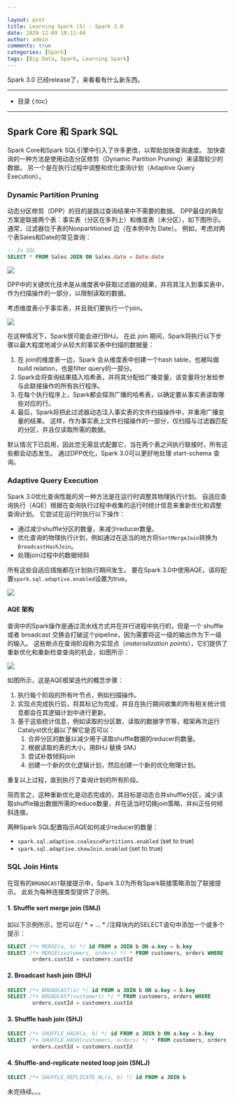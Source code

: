 ```yaml
---

layout: post
title: Learning Spark (5) - Spark 3.0
date: 2020-12-09 18:11:04
author: admin
comments: true
categories: [Spark]
tags: [Big Data, Spark, Learning Spark]
---
```


Spark 3.0 已经release了，来看看有什么新东西。

<!-- more -->

---

* 目录
{:toc}
---

## Spark Core 和 Spark SQL

Spark Core和Spark SQL引擎中引入了许多更改，以帮助加快查询速度。 加快查询的一种方法是使用动态分区修剪（Dynamic Partition Pruning）来读取较少的数据。 另一个是在执行过程中调整和优化查询计划（Adaptive Query Execution）。

### Dynamic Partition Pruning

动态分区修剪（DPP）的目的是跳过查询结果中不需要的数据。 DPP最佳的典型方案是联接两个表：事实表（分区在多列上）和维度表（未分区），如下图所示。 通常，过滤器位于表的Nonpartitioned 边（在本例中为 Date）。 例如，考虑对两个表Sales和Date的常见查询：

```sql
-- In SQL
SELECT * FROM Sales JOIN ON Sales.date = Date.date
```

[![](/images/posts/spark-dynamic-filter.jpg)](/images/posts/spark-dynamic-filter.jpg)

DPP中的关键优化技术是从维度表中获取过滤器的结果，并将其注入到事实表中，作为扫描操作的一部分，以限制读取的数据。

考虑维度表小于事实表，并且我们要执行一个join。

[![](/images/posts/spark-DPP-2.jpg)](/images/posts/spark-DPP-2.jpg) 

在这种情况下，Spark很可能会进行BHJ。 在此 join 期间，Spark将执行以下步骤以最大程度地减少从较大的事实表中扫描的数据量：

1. 在 join的维度表一边，Spark 会从维度表中创建一个hash table，也被叫做build relation，也是filter query的一部分。
2. Spark会将查询结果插入哈希表，并将其分配给广播变量，该变量将分发给参与此联接操作的所有执行程序。
3. 在每个执行程序上，Spark都会探测广播的哈希表，以确定要从事实表读取哪些对应的行。
4. 最后，Spark将把此过滤器动态注入事实表的文件扫描操作中，并重用广播变量的结果。 这样，作为事实表上文件扫描操作的一部分，仅扫描与过滤器匹配的分区，并且仅读取所需的数据。

默认情况下已启用，因此您无需显式配置它，当在两个表之间执行联接时，所有这些都会动态发生。 通过DPP优化，Spark 3.0可以更好地处理 start-schema 查询。

### Adaptive Query Execution

Spark 3.0优化查询性能的另一种方法是在运行时调整其物理执行计划。 自适应查询执行（AQE）根据在查询执行过程中收集的运行时统计信息来重新优化和调整查询计划。 它尝试在运行时执行以下操作：

- 通过减少shuffle分区的数量，来减少reducer数量。
- 优化查询的物理执行计划，例如通过在适当的地方将`SortMergeJoin`转换为`BroadcastHashJoin`。
- 处理join过程中的数据倾斜

所有这些自适应措施都在计划执行期间发生。 要在Spark 3.0中使用AQE，请将配置`spark.sql.adaptive.enabled`设置为true。

[![](/images/posts/spark-AQE.jpg)](/images/posts/spark-AQE.jpg) 

#### AQE 架构

查询中的Spark操作是通过流水线方式并在并行进程中执行的，但是一个 shuffle或者 broadcast 交换会打破这个pipeline，因为需要将这一级的输出作为下一级的输入。 这些断点在查询阶段称为实现点（*materialization points*），它们提供了重新优化和重新检查查询的机会，如图所示：

[![](/images/posts/spark-AQE-framework.jpg)](/images/posts/spark-AQE-framework.jpg) 

如图所示，这是AQE框架迭代的概念步骤：

1. 执行每个阶段的所有叶节点，例如扫描操作。
2. 实现点完成执行后，将其标记为完成，并且在执行期间收集的所有相关统计信息都会在其逻辑计划中进行更新。
3. 基于这些统计信息，例如读取的分区数，读取的数据字节等，框架再次运行Catalyst优化器以了解它是否可以：
   1. 合并分区的数量以减少用于读取shuffle数据的reducer的数量。
   2. 根据读取的表的大小，用BHJ 替换 SMJ
   3. 尝试补救倾斜join
   4. 创建一个新的优化逻辑计划，然后创建一个新的优化物理计划。

重复以上过程，直到执行了查询计划的所有阶段。

简而言之，这种重新优化是动态完成的，其目标是动态合并shuffle分区，减少读取shuffle输出数据所需的reduce数量，并在适当时切换join策略，并纠正任何倾斜连接。

两种Spark SQL配置指示AQE如何减少reducer的数量：

- `spark.sql.adaptive.coalescePartitions.enabled` (set to true)
- `spark.sql.adaptive.skewJoin.enabled` (set to true)



### SQL Join Hints

在现有的`BROADCAST`联接提示中，Spark 3.0为所有Spark联接策略添加了联接提示。 此处为每种连接类型提供了示例。

#### 1. Shuffle sort merge join (SMJ)

如以下示例所示，您可以在/ * + ... * /注释块内的SELECT语句中添加一个或多个提示：

```sql
SELECT /*+ MERGE(a, b) */ id FROM a JOIN b ON a.key = b.key
SELECT /*+ MERGE(customers, orders) */ * FROM customers, orders WHERE
		orders.custId = customers.custId
```

#### 2. Broadcast hash join (BHJ)

```sql
SELECT /*+ BROADCAST(a) */ id FROM a JOIN b ON a.key = b.key
SELECT /*+ BROADCAST(customers) */ * FROM customers, orders WHERE
		orders.custId = customers.custId
```

#### 3. Shuffle hash join (SHJ)

```sql
SELECT /*+ SHUFFLE_HASH(a, b) */ id FROM a JOIN b ON a.key = b.key
SELECT /*+ SHUFFLE_HASH(customers, orders) */ * FROM customers, orders WHERE
		orders.custId = customers.custId
```

#### 4. Shuffle-and-replicate nested loop join (SNLJ)

```sql
SELECT /*+ SHUFFLE_REPLICATE_NL(a, b) */ id FROM a JOIN b
```





未完待续。。。